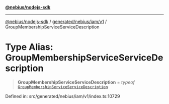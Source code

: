 [**@nebius/nodejs-sdk**](../../../../../README.md)

***

[@nebius/nodejs-sdk](../../../../../README.md) / [generated/nebius/iam/v1](../README.md) / GroupMembershipServiceServiceDescription

# Type Alias: GroupMembershipServiceServiceDescription

> **GroupMembershipServiceServiceDescription** = *typeof* [`GroupMembershipServiceServiceDescription`](../variables/GroupMembershipServiceServiceDescription.md)

Defined in: src/generated/nebius/iam/v1/index.ts:10729
